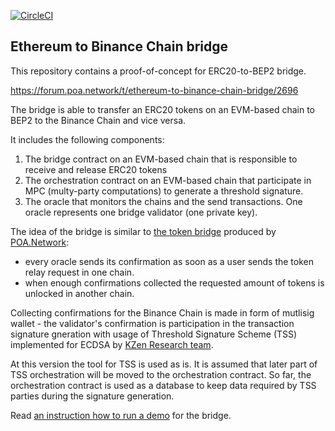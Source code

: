 [![CircleCI](https://circleci.com/gh/poanetwork/eth-to-bnc-bridge/tree/master.svg?style=svg)](https://circleci.com/gh/poanetwork/eth-to-bnc-bridge/tree/master)

## Ethereum to Binance Chain bridge

This repository contains a proof-of-concept for ERC20-to-BEP2 bridge.

https://forum.poa.network/t/ethereum-to-binance-chain-bridge/2696

The bridge is able to transfer an ERC20 tokens on an EVM-based chain to BEP2 to the Binance Chain and vice versa.

It includes the following components:
1. The bridge contract on an EVM-based chain that is responsible to receive and release ERC20 tokens 
2. The orchestration contract on an EVM-based chain that participate in MPC (multy-party computations) to generate a threshold signature.
3. The oracle that monitors the chains and the send transactions. One oracle represents one bridge validator (one private key).

The idea of the bridge is similar to [the token bridge](https://github.com/poanetwork/tokenbridge) produced by [POA.Network](https://poa.network/):
- every oracle sends its confirmation as soon as a user sends the token relay request in one chain.
- when enough confirmations collected the requested amount of tokens is unlocked in another chain.

Collecting confirmations for the Binance Chain is made in form of mutlisig wallet - the validator's confirmation is participation in the transaction signature gneration with usage of Threshold Signature Scheme (TSS) implemented for ECDSA by [KZen Research team](https://github.com/KZen-networks/multi-party-ecdsa).

At this version the tool for TSS is used as is. It is assumed that later part of TSS orchestration will be moved to the orchestration contract. So far, the orchestration contract is used as a database to keep data required by TSS parties during the signature generation.

Read [an instruction how to run a demo](DEMO.md) for the bridge.
